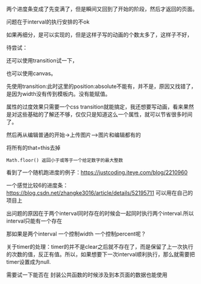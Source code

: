 两个进度条变成了先变满了，但是瞬间又回到了开始的阶段，然后才返回的页面。

问题在于interval的执行安排的不ok

如果再细分，是可以实现的，但是这样子写的动画的个数太多了，这样子不好，

待尝试：

还可以使用transition试一下，

也可以使用canvas。

先使用transition:此时这里的position:absolute不能有，并不是，原因又找错了，是因为width没有传到模板内。没有能赋值。

属性的过度效果只需要一个css transition就能搞定，我还想要写动画，看来果然是对这些基础的了解还不够，仅仅只是知道这么一个属性，就可以节省很多时间了。

然后再从编辑普通的开始-&gt;上传图片--&gt;图片和编辑都有的

将所有的that=this去掉

```
Math.floor() 返回小于或等于一个给定数字的最大整数
```

看到了一个随机跑进度的例子：https://justcoding.iteye.com/blog/2210960

一个感觉比较6的进度条：https://blog.csdn.net/zhangke3016/article/details/52195711 可以用在自己的项目上



出问题的原因在于两个interval同时存在的时候会一起同时执行两个interval.所以interval只能有一个存在

那如果是两个interval 一个控制width 一个控制percent呢？

关于timer的处理：timer的并不是clear之后就不存在了，而是保留了上一次执行的次数的值，反正有值。所以，如果想要下一次interval顺利执行，那么就需要把timer设置成为null.

需要试一下能否在  封装公共函数的时候涉及到本页面的数据也能使用

